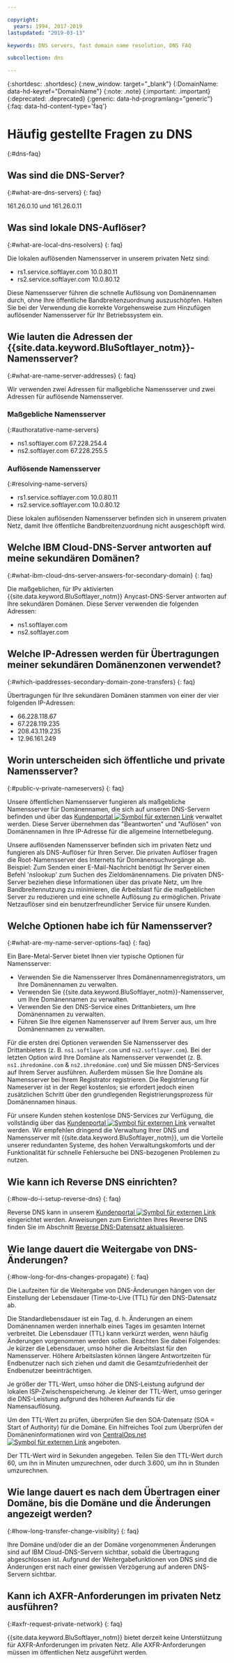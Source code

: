 ```yaml
---

copyright:
  years: 1994, 2017-2019
lastupdated: "2019-03-13"

keywords: DNS servers, fast domain name resolution, DNS FAQ

subcollection: dns

---
```



{:shortdesc: .shortdesc}
{:new_window: target="_blank"}
{:DomainName: data-hd-keyref="DomainName"}
{:note: .note}
{:important: .important}
{:deprecated: .deprecated}
{:generic: data-hd-programlang="generic"}
{:faq: data-hd-content-type='faq'}


# Häufig gestellte Fragen zu DNS
{:#dns-faq}

## Was sind die DNS-Server?
{:#what-are-dns-servers}
{: faq}

161.26.0.10 und 161.26.0.11

## Was sind lokale DNS-Auflöser?
{:#what-are-local-dns-resolvers}
{: faq}

Die lokalen auflösenden Namensserver in unserem privaten Netz sind:

* rs1.service.softlayer.com 10.0.80.11
* rs2.service.softlayer.com 10.0.80.12

Diese Namensserver führen die schnelle Auflösung von Domänennamen durch, ohne Ihre öffentliche Bandbreitenzuordnung auszuschöpfen. Halten Sie bei der Verwendung die korrekte Vorgehensweise zum Hinzufügen auflösender Namensserver für Ihr Betriebssystem ein.

## Wie lauten die Adressen der {{site.data.keyword.BluSoftlayer_notm}}-Namensserver?
{:#what-are-name-server-addresses}
{: faq}

Wir verwenden zwei Adressen für maßgebliche Namensserver und zwei Adressen für auflösende Namensserver.

### Maßgebliche Namensserver
{:#authoratative-name-servers}

* ns1.softlayer.com 67.228.254.4
* ns2.softlayer.com 67.228.255.5

### Auflösende Namensserver
{:#resolving-name-servers}

* rs1.service.softlayer.com 10.0.80.11
* rs2.service.softlayer.com 10.0.80.12

Diese lokalen auflösenden Namensserver befinden sich in unserem privaten Netz, damit Ihre öffentliche Bandbreitenzuordnung nicht ausgeschöpft wird. 

## Welche IBM Cloud-DNS-Server antworten auf meine sekundären Domänen?
{:#what-ibm-cloud-dns-server-answers-for-secondary-domain}
{: faq}

Die maßgeblichen, für IPv aktivierten {{site.data.keyword.BluSoftlayer_notm}} Anycast-DNS-Server antworten auf Ihre sekundären Domänen. Diese Server verwenden die folgenden Adressen:

  * ns1.softlayer.com
  * ns2.softlayer.com
  
## Welche IP-Adressen werden für Übertragungen meiner sekundären Domänenzonen verwendet?
{:#which-ipaddresses-secondary-domain-zone-transfers}
{: faq}

Übertragungen für Ihre sekundären Domänen stammen von einer der vier folgenden IP-Adressen:

* 66.228.118.67
* 67.228.119.235
* 208.43.119.235
* 12.96.161.249

## Worin unterscheiden sich öffentliche und private Namensserver?
{:#public-v-private-nameservers}
{: faq}

Unsere öffentlichen Namensserver fungieren als maßgebliche Namensserver für Domänennamen, die sich auf unseren DNS-Servern befinden und über das [Kundenportal ![Symbol für externen Link](../../icons/launch-glyph.svg "Symbol für externen Link")](https://{DomainName}/) verwaltet werden. Diese Server übernehmen das "Beantworten" und "Auflösen" von Domänennamen in Ihre IP-Adresse für die allgemeine Internetbelegung.

Unsere auflösenden Namensserver befinden sich im privaten Netz und fungieren als DNS-Auflöser für Ihren Server. Die privaten Auflöser fragen die Root-Namensserver des Internets für Domänensuchvorgänge ab. Beispiel: Zum Senden einer E-Mail-Nachricht benötigt Ihr Server einen Befehl 'nslookup' zum Suchen des Zieldomänennamens. Die privaten DNS-Server beziehen diese Informationen über das private Netz, um Ihre Bandbreitennutzung zu minimieren, die Arbeitslast für die maßgeblichen Server zu reduzieren und eine schnelle Auflösung zu ermöglichen. Private Netzauflöser sind ein benutzerfreundlicher Service für unsere Kunden.

## Welche Optionen habe ich für Namensserver?
{:#what-are-my-name-server-options-faq}
{: faq}

Ein Bare-Metal-Server bietet Ihnen vier typische Optionen für Namensserver:

* Verwenden Sie die Namensserver Ihres Domänennamenregistrators, um Ihre Domänennamen zu verwalten.
* Verwenden Sie {{site.data.keyword.BluSoftlayer_notm}}-Namensserver, um Ihre Domänennamen zu verwalten.
* Verwenden Sie den DNS-Service eines Drittanbieters, um Ihre Domänennamen zu verwalten.
* Führen Sie Ihre eigenen Namensserver auf Ihrem Server aus, um Ihre Domänennamen zu verwalten.

Für die ersten drei Optionen verwenden Sie Namensserver des Drittanbieters (z. B. `ns1.softlayer.com` und `ns2.softlayer.com`). Bei der letzten Option wird Ihre Domäne als Namensserver verwendet (z. B. `ns1.ihredomäne.com` & `ns2.ihredomäne.com`) und Sie müssen DNS-Services auf Ihrem Server ausführen. Außerdem müssen Sie Ihre Domäne als Namensserver bei Ihrem Registrator registrieren. Die Registrierung für Nameserver ist in der Regel kostenlos; sie erfordert jedoch einen zusätzlichen Schritt über den grundlegenden Registrierungsprozess für Domänennamen hinaus.

Für unsere Kunden stehen kostenlose DNS-Services zur Verfügung, die vollständig über das [Kundenportal ![Symbol für externen Link](../../icons/launch-glyph.svg "Symbol für externen Link")](https://{DomainName}/) verwaltet werden. Wir empfehlen dringend die Verwaltung Ihrer DNS und Namensserver mit {{site.data.keyword.BluSoftlayer_notm}}, um die Vorteile unserer redundanten Systeme, des hohen Verwaltungskomforts und der Funktionalität für schnelle Fehlersuche bei DNS-bezogenen Problemen zu nutzen.

## Wie kann ich Reverse DNS einrichten?
{:#how-do-i-setup-reverse-dns}
{: faq}

Reverse DNS kann in unserem [Kundenportal ![Symbol für externen Link](../../icons/launch-glyph.svg "Symbol für externen Link")](https://{DomainName}/) eingerichtet werden. Anweisungen zum Einrichten Ihres Reverse DNS finden Sie im Abschnitt [Reverse DNS-Datensatz aktualisieren](/docs/infrastructure/dns?topic=dns-update-reverse-dns-record).


## Wie lange dauert die Weitergabe von DNS-Änderungen?
{:#how-long-for-dns-changes-propagate}
{: faq}

Die Laufzeiten für die Weitergabe von DNS-Änderungen hängen von der Einstellung der Lebensdauer (Time-to-Live (TTL) für den DNS-Datensatz ab.

Die Standardlebensdauer ist ein Tag, d. h. Änderungen an einem Domänennamen werden innerhalb eines Tages im gesamten Internet verbreitet. Die Lebensdauer (TTL) kann verkürzt werden, wenn häufig Änderungen vorgenommen werden sollen. Beachten Sie dabei Folgendes: Je kürzer die Lebensdauer, umso höher die Arbeitslast für den Namensserver. Höhere Arbeitslasten können längere Antwortzeiten für Endbenutzer nach sich ziehen und damit die Gesamtzufriedenheit der Endbenutzer beeinträchtigen.

Je größer der TTL-Wert, umso höher die DNS-Leistung aufgrund der lokalen ISP-Zwischenspeicherung. Je kleiner der TTL-Wert, umso geringer die DNS-Leistung aufgrund des höheren Aufwands für die Namensauflösung.

Um den TTL-Wert zu prüfen, überprüfen Sie den SOA-Datensatz (SOA = Start of Authority) für die Domäne. Ein hilfreiches Tool zum Überprüfen der Domäneninformationen wird von [CentralOps.net ![Symbol für externen Link](../../icons/launch-glyph.svg "Symbol für externen Link")](http://centralops.net/co/) angeboten.

Der TTL-Wert wird in Sekunden angegeben. Teilen Sie den TTL-Wert durch 60, um ihn in Minuten umzurechnen, oder durch 3.600, um ihn in Stunden umzurechnen.


## Wie lange dauert es nach dem Übertragen einer Domäne, bis die Domäne und die Änderungen angezeigt werden?
{:#how-long-transfer-change-visiblity}
{: faq}

Ihre Domäne und/oder die an der Domäne vorgenommenen Änderungen sind auf IBM Cloud-DNS-Servern sichtbar, sobald die Übertragung abgeschlossen ist. Aufgrund der Weitergabefunktionen von DNS sind die Änderungen erst nach einer gewissen Verzögerung auf anderen DNS-Servern sichtbar.

## Kann ich AXFR-Anforderungen im privaten Netz ausführen?
{:#axfr-request-private-network}
{: faq}

{{site.data.keyword.BluSoftlayer_notm}} bietet derzeit keine Unterstützung für AXFR-Anforderungen im privaten Netz. Alle AXFR-Anforderungen müssen im öffentlichen Netz ausgeführt werden.
